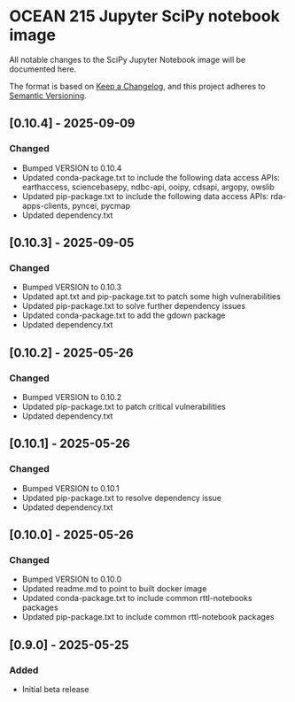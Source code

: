 # OCEAN 215 Jupyter SciPy notebook image
All notable changes to the SciPy Jupyter Notebook image will be documented here. 

The format is based on [Keep a Changelog](https://keepachangelog.com/en/1.0.0/),
and this project adheres to [Semantic Versioning](https://semver.org/spec/v2.0.0.html).

## [0.10.4] - 2025-09-09

### Changed
- Bumped VERSION to 0.10.4
- Updated conda-package.txt to include the following data access APIs: earthaccess, sciencebasepy, ndbc-api, ooipy, cdsapi, argopy, owslib
- Updated pip-package.txt to include the following data access APIs: rda-apps-clients, pyncei, pycmap
- Updated dependency.txt

## [0.10.3] - 2025-09-05

### Changed
- Bumped VERSION to 0.10.3
- Updated apt.txt and pip-package.txt to patch some high vulnerabilities
- Updated pip-package.txt to solve further dependency issues
- Updated conda-package.txt to add the gdown package
- Updated dependency.txt

## [0.10.2] - 2025-05-26

### Changed
- Bumped VERSION to 0.10.2
- Updated pip-package.txt to patch critical vulnerabilities
- Updated dependency.txt

## [0.10.1] - 2025-05-26

### Changed
- Bumped VERSION to 0.10.1
- Updated pip-package.txt to resolve dependency issue
- Updated dependency.txt

## [0.10.0] - 2025-05-26

### Changed
- Bumped VERSION to 0.10.0
- Updated readme.md to point to built docker image
- Updated conda-package.txt to include common rttl-notebooks packages
- Updated pip-package.txt to include common rttl-notebook packages

## [0.9.0] - 2025-05-25

### Added
- Initial beta release

